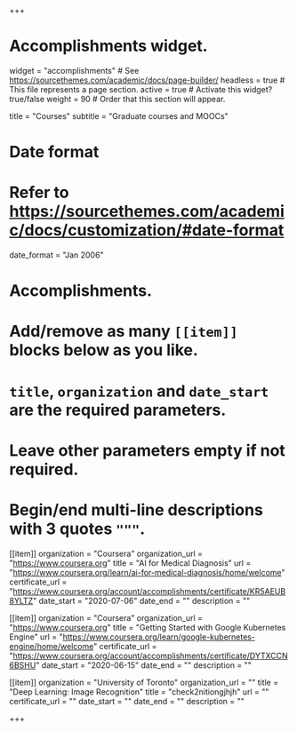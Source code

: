 +++
# Accomplishments widget.
widget = "accomplishments"  # See https://sourcethemes.com/academic/docs/page-builder/
headless = true  # This file represents a page section.
active = true  # Activate this widget? true/false
weight = 90  # Order that this section will appear.

title = "Courses"
subtitle = "Graduate courses and MOOCs"

# Date format
#   Refer to https://sourcethemes.com/academic/docs/customization/#date-format
date_format = "Jan 2006"

# Accomplishments.
#   Add/remove as many `[[item]]` blocks below as you like.
#   `title`, `organization` and `date_start` are the required parameters.
#   Leave other parameters empty if not required.
#   Begin/end multi-line descriptions with 3 quotes `"""`.

[[item]]
  organization = "Coursera"
  organization_url = "https://www.coursera.org"
  title = "AI for Medical Diagnosis"
  url = "https://www.coursera.org/learn/ai-for-medical-diagnosis/home/welcome"
  certificate_url = "https://www.coursera.org/account/accomplishments/certificate/KR5AEUB8YLTZ"
  date_start = "2020-07-06"
  date_end = ""
  description = ""

[[item]]
  organization = "Coursera"
  organization_url = "https://www.coursera.org"
  title = "Getting Started with Google Kubernetes Engine"
  url = "https://www.coursera.org/learn/google-kubernetes-engine/home/welcome"
  certificate_url = "https://www.coursera.org/account/accomplishments/certificate/DYTXCCN6BSHU"
  date_start = "2020-06-15"
  date_end = ""
  description = ""
  
[[item]]
  organization = "University of Toronto"
  organization_url = ""
  title = "Deep Learning: Image Recognition"
  title = "check2nitiongjhjh"
  url = ""
  certificate_url = ""
  date_start = ""
  date_end = ""
  description = ""

+++
